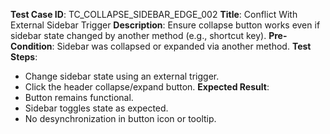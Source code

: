**Test Case ID**: TC_COLLAPSE_SIDEBAR_EDGE_002
**Title**: Conflict With External Sidebar Trigger
**Description**: Ensure collapse button works even if sidebar state changed by another method (e.g., shortcut key).
**Pre-Condition**: Sidebar was collapsed or expanded via another method.
**Test Steps**:
  * Change sidebar state using an external trigger.
  * Click the header collapse/expand button.
**Expected Result**:
  * Button remains functional.
  * Sidebar toggles state as expected.
  * No desynchronization in button icon or tooltip.